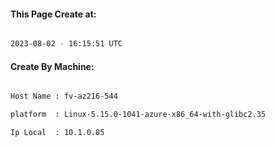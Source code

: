 
   
#### This Page Create at:

```bash

2023-08-02 - 16:15:51 UTC

```

#### Create By Machine:

```bash

Host Name : fv-az216-544

platform  : Linux-5.15.0-1041-azure-x86_64-with-glibc2.35

Ip Local  : 10.1.0.85

```

